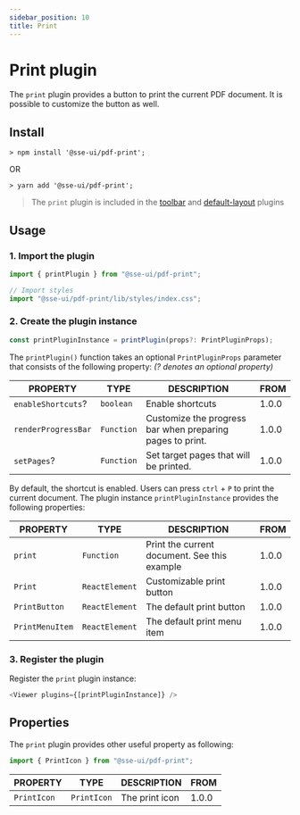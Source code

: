 ```yaml
---
sidebar_position: 10
title: Print
---
```


# Print plugin

The `print` plugin provides a button to print the current PDF document. It is possible to customize the button as well.

## Install

```
> npm install '@sse-ui/pdf-print';
```

OR

```
> yarn add '@sse-ui/pdf-print';
```

> The `print` plugin is included in the [toolbar](/docs/sse-pdf-viewer/plugin/Toolbar) and [default-layout](/docs/sse-pdf-viewer/plugins/Default-layout) plugins

## Usage

### 1. Import the plugin

```javascript
import { printPlugin } from "@sse-ui/pdf-print";

// Import styles
import "@sse-ui/pdf-print/lib/styles/index.css";
```

### 2. Create the plugin instance

```javascript
const printPluginInstance = printPlugin(props?: PrintPluginProps);
```

The `printPlugin()` function takes an optional `PrintPluginProps` parameter that consists of the following property:
_(? denotes an optional property)_

| PROPERTY            | TYPE       | DESCRIPTION                                               | FROM  |
| ------------------- | ---------- | --------------------------------------------------------- | ----- |
| `enableShortcuts`?  | `boolean`  | Enable shortcuts                                          | 1.0.0 |
| `renderProgressBar` | `Function` | Customize the progress bar when preparing pages to print. | 1.0.0 |
| `setPages`?         | `Function` | Set target pages that will be printed.                    | 1.0.0 |

By default, the shortcut is enabled. Users can press `ctrl` + `P` to print the current document.
The plugin instance `printPluginInstance` provides the following properties:

| PROPERTY        | TYPE           | DESCRIPTION                                  | FROM  |
| --------------- | -------------- | -------------------------------------------- | ----- |
| `print`         | `Function`     | Print the current document. See this example | 1.0.0 |
| `Print`         | `ReactElement` | Customizable print button                    | 1.0.0 |
| `PrintButton`   | `ReactElement` | The default print button                     | 1.0.0 |
| `PrintMenuItem` | `ReactElement` | The default print menu item                  | 1.0.0 |

### 3. Register the plugin

Register the `print` plugin instance:

```javascript
<Viewer plugins={[printPluginInstance]} />
```

## Properties

The `print` plugin provides other useful property as following:

```javascript
import { PrintIcon } from "@sse-ui/pdf-print";
```

| PROPERTY    | TYPE        | DESCRIPTION    | FROM  |
| ----------- | ----------- | -------------- | ----- |
| `PrintIcon` | `PrintIcon` | The print icon | 1.0.0 |
